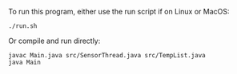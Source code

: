 To run this program, either use the run script if on Linux or MacOS:

`./run.sh`

Or compile and run directly:

```
javac Main.java src/SensorThread.java src/TempList.java
java Main
```
